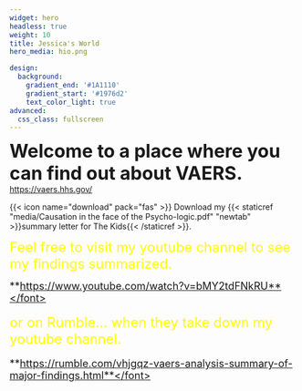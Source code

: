 ```yaml
---
widget: hero
headless: true
weight: 10
title: Jessica's World
hero_media: hio.png

design:
  background:
    gradient_end: '#1A1110'
    gradient_start: '#1976d2'
    text_color_light: true
advanced:
  css_class: fullscreen
---
```

<font size ="6">**Welcome to a place where you can find out about VAERS.**</font> https://vaers.hhs.gov/

{{< icon name="download" pack="fas" >}} Download my {{< staticref "media/Causation in the face of the Psycho-logic.pdf" "newtab" >}}summary letter for The Kids{{< /staticref >}}.

<font size="5" color = "yellow"> Feel free to visit my youtube channel to see my findings summarized.</font>

<font size ="4">**https://www.youtube.com/watch?v=bMY2tdFNkRU**</font>

<font size="5" color = "yellow"> or on Rumble... when they take down my youtube channel.</font>

<font size ="4">**https://rumble.com/vhjgqz-vaers-analysis-summary-of-major-findings.html**</font>